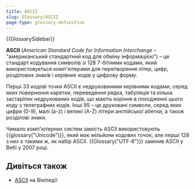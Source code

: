 ```yaml
---
title: ASCII
slug: Glossary/ASCII
page-type: glossary-definition
---
```


{{GlossarySidebar}}

**ASCII** (_American Standard Code for Information Interchange_ – "американський стандартний код для обміну інформацією") – це стандарт кодування символів зі 128 7-бітними кодами, який використовується комп'ютерами для перетворення літер, цифр, розділових знаків і керівних кодів у цифрову форму.

Перші 33 кодові точки ASCII є недрукованими керівними кодами, серед яких повернення каретки, переведення рядка, табуляція та кілька застарілих недрукованих кодів, що мають коріння в походженні цього коду з телеграфних кодів. Інші 95 – це друковані символи, серед яких цифри (0-9), малі (a-z) і великі (A-Z) літери англійської абетки, а також розділові знаки.

Чимало комп'ютерних систем замість ASCII використовують {{glossary("Unicode")}}, який має мільйони кодових точок, але перші 128 з них є такими ж, як набір ASCII. {{Glossary("UTF-8")}} замінив ASCII у Вебі у 2007 році.

## Дивіться також

- [ASCII](https://uk.wikipedia.org/wiki/ASCII) на Вікіпедії

